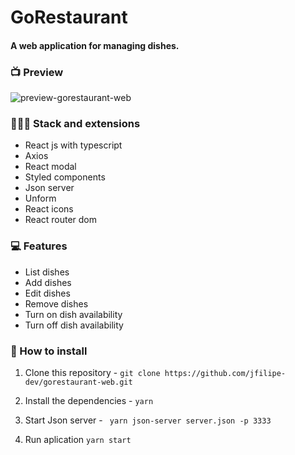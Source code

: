 # GoRestaurant
#### A web application for managing dishes.

### 📺 Preview
![preview-gorestaurant-web]()


### 👨🏻‍💻 Stack and extensions
- React js with typescript
- Axios
- React modal
- Styled components
- Json server
- Unform
- React icons
- React router dom

### 💻 Features
- List dishes
- Add dishes
- Edit dishes
- Remove dishes
- Turn on dish availability
- Turn off dish availability

### 💾 How to install
1. Clone this repository - 
`git clone https://github.com/jfilipe-dev/gorestaurant-web.git`

2. Install the dependencies - 
`yarn`

3. Start Json server - 
` yarn json-server server.json -p 3333`

4. Run aplication
`yarn start`
